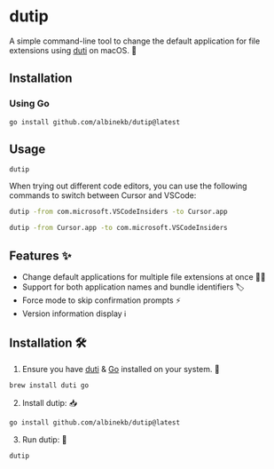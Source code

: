 # dutip

A simple command-line tool to change the default application for file extensions using [duti](https://github.com/moretension/duti) on macOS. 🍎

## Installation

### Using Go

```shell
go install github.com/albinekb/dutip@latest
```

## Usage

```shell
dutip
```

When trying out different code editors, you can use the following commands to switch between Cursor and VSCode:

```sh
dutip -from com.microsoft.VSCodeInsiders -to Cursor.app
```

```sh
dutip -from Cursor.app -to com.microsoft.VSCodeInsiders
```

## Features ✨

- Change default applications for multiple file extensions at once 📂🔀
- Support for both application names and bundle identifiers 🏷️
- Force mode to skip confirmation prompts ⚡
- Version information display ℹ️

## Installation 🛠️

1. Ensure you have [duti](https://github.com/moretension/duti) & [Go](https://go.dev/doc/install) installed on your system. 🔧

```sh
brew install duti go
```

2. Install dutip: 📥

```sh
go install github.com/albinekb/dutip@latest
```

3. Run dutip: 🚀

```sh
dutip
```
